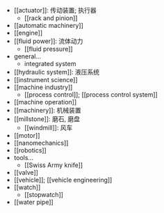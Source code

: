 - [[actuator]]: 传动装置; 执行器
    - [[rack and pinion]]
- [[automatic machinery]]
- [[engine]]
- [[fluid power]]: 流体动力
    - [[fluid pressure]]
- general...
    - integrated system
- [[hydraulic system]]: 液压系统
- [[instrument science]]
- [[machine industry]]
    - [[process control]]; [[process control system]]
- [[machine operation]]
- [[machinery]]: 机械装置
- [[millstone]]: 磨石, 磨盘
    - [[windmill]]: 风车
- [[motor]]
- [[nanomechanics]]
- [[robotics]]
- tools...
    - [[Swiss Army knife]]
- [[valve]]
- [[vehicle]]; [[vehicle engineering]]
- [[watch]]
    - [[stopwatch]]
- [[water pipe]]
